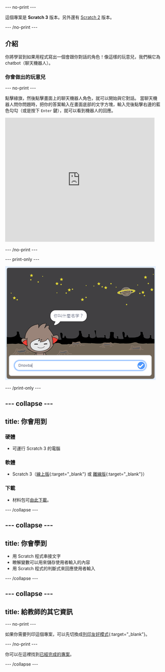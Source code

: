 --- no-print ---

這個專案是 **Scratch 3** 版本。另外還有 [Scratch 2](https://projects.raspberrypi.org/en/projects/chatbot-scratch2) 版本。

--- /no-print ---

## 介紹

你將學習到如果用程式寫出一個會跟你對話的角色！像這樣的玩意兒，我們稱它為 chatbot（聊天機器人）。

### 你會做出的玩意兒

--- no-print ---

點擊綠旗，然後點擊畫面上的聊天機器人角色，就可以開始與它對話。 當聊天機器人問你問題時，把你的答案輸入在畫面底部的文字方塊，輸入完後點擊右邊的藍色勾勾（或是按下 `Enter` 鍵），就可以看到機器人的回應。

<div class="scratch-preview">
  <iframe allowtransparency="true" width="485" height="402" src="https://scratch.mit.edu/projects/embed/377773930/?autostart=false" 
  frameborder="0" scrolling="no"></iframe>
</div>

--- /no-print ---

--- print-only ---

![完成的專案](images/chatbot-preview.png)

--- /print-only ---

--- collapse ---
---
title: 你會用到
---
### 硬體

- 可運行 Scratch 3 的電腦

### 軟體

- Scratch 3（[線上版](https://rpf.io/scratchon){:target="_blank"} 或 [離線版](https://rpf.io/scratchoff){:target="_blank"}）

### 下載

- 材料包可[由此下載](https://rpf.io/p/zh-TW/chatbot-go)。

--- /collapse ---

--- collapse ---
---
title: 你會學到
---
- 用 Scratch 程式串接文字
- 瞭解變數可以用來儲存使用者輸入的內容
- 用 Scratch 程式的判斷式來回應使用者輸入

--- /collapse ---

--- collapse ---
---
title: 給教師的其它資訊
---
--- no-print ---

如果你需要列印這個專案，可以先切換成[列印友好模式](https://projects.raspberrypi.org/zh-TW/projects/chatbot/print){:target="_blank"}。

--- /no-print ---

你可以在這裡找到[已經完成的專案](https://rpf.io/p/zh-TW/chatbot-get)。

--- /collapse ---
